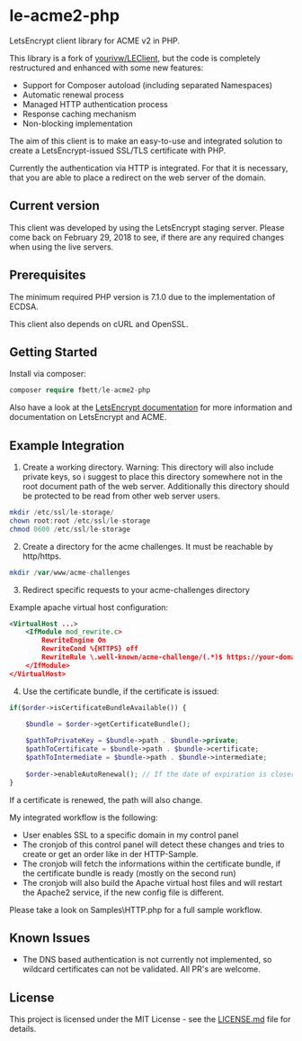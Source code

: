 # le-acme2-php
LetsEncrypt client library for ACME v2 in PHP.

This library is a fork of [yourivw/LEClient](https://github.com/yourivw/LEClient), but the code is completely restructured and enhanced with some new features:
- Support for Composer autoload (including separated Namespaces)
- Automatic renewal process
- Managed HTTP authentication process
- Response caching mechanism
- Non-blocking implementation

The aim of this client is to make an easy-to-use and integrated solution to create a LetsEncrypt-issued SSL/TLS certificate with PHP.

Currently the authentication via HTTP is integrated. For that it is necessary, that you are able to place a redirect on the web server of the domain.

## Current version

This client was developed by using the LetsEncrypt staging server.
Please come back on February 29, 2018 to see, if there are any required changes when using the live servers.

## Prerequisites

The minimum required PHP version is 7.1.0 due to the implementation of ECDSA.

This client also depends on cURL and OpenSSL.

## Getting Started

Install via composer:

```php
composer require fbett/le-acme2-php
```

Also have a look at the [LetsEncrypt documentation](https://letsencrypt.org/docs/) for more information and documentation on LetsEncrypt and ACME.

## Example Integration

1. Create a working directory. 
Warning: This directory will also include private keys, so i suggest to place this directory somewhere not in the root document path of the web server. 
Additionally this directory should be protected to be read from other web server users.

```php
mkdir /etc/ssl/le-storage/
chown root:root /etc/ssl/le-storage
chmod 0600 /etc/ssl/le-storage
```

2. Create a directory for the acme challenges. It must be reachable by http/https.

```php
mkdir /var/www/acme-challenges
```

3. Redirect specific requests to your acme-challenges directory

Example apache virtual host configuration:

```xml
<VirtualHost ...>
    <IfModule mod_rewrite.c>
        RewriteEngine On
        RewriteCond %{HTTPS} off
        RewriteRule \.well-known/acme-challenge/(.*)$ https://your-domain.com/path/to/acme-challenges/$1 [R=302;L]
    </IfModule>
</VirtualHost>
```

4. Use the certificate bundle, if the certificate is issued:

```php
if($order->isCertificateBundleAvailable()) {

    $bundle = $order->getCertificateBundle();
    
    $pathToPrivateKey = $bundle->path . $bundle->private;
    $pathToCertificate = $bundle->path . $bundle->certificate;
    $pathToIntermediate = $bundle->path . $bundle->intermediate;
    
    $order->enableAutoRenewal(); // If the date of expiration is closer than seven days, the order will automatically start the renewal process.
}
```

If a certificate is renewed, the path will also change. 

My integrated workflow is the following:
- User enables SSL to a specific domain in my control panel
- The cronjob of this control panel will detect these changes and tries to create or get an order like in der HTTP-Sample.
- The cronjob will fetch the informations within the certificate bundle, if the certificate bundle is ready (mostly on the second run)
- The cronjob will also build the Apache virtual host files and will restart the Apache2 service, if the new config file is different.


Please take a look on Samples\HTTP.php for a full sample workflow.

## Known Issues

- The DNS based authentication is not currently not implemented, so wildcard certificates can not be validated. All PR's are welcome.


## License

This project is licensed under the MIT License - see the [LICENSE.md](LICENSE.md) file for details.